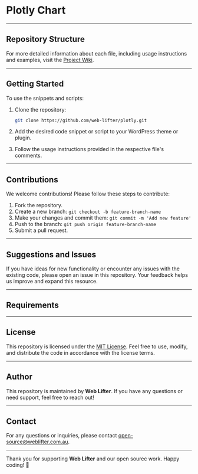 # Plotly Chart

---

## Repository Structure

For more detailed information about each file, including usage instructions and examples, visit the [Project Wiki](https://github.com/web-lifter/wiki/wiki).

---

## Getting Started

To use the snippets and scripts:

1. Clone the repository:
   ```bash
   git clone https://github.com/web-lifter/plotly.git
   ```

2. Add the desired code snippet or script to your WordPress theme or plugin.

3. Follow the usage instructions provided in the respective file's comments.

---

## Contributions

We welcome contributions! Please follow these steps to contribute:

1. Fork the repository.
2. Create a new branch: `git checkout -b feature-branch-name`
3. Make your changes and commit them: `git commit -m 'Add new feature'`
4. Push to the branch: `git push origin feature-branch-name`
5. Submit a pull request.

---

## Suggestions and Issues

If you have ideas for new functionality or encounter any issues with the existing code, please open an issue in this repository. Your feedback helps us improve and expand this resource.

---

## Requirements

---

## License

This repository is licensed under the [MIT License](LICENSE). Feel free to use, modify, and distribute the code in accordance with the license terms.

---

## Author

This repository is maintained by **Web Lifter**. If you have any questions or need support, feel free to reach out!

---

## Contact

For any questions or inquiries, please contact [open-source@weblifter.com.au](mailto:open-source@weblifter.com.au).

---

Thank you for supporting **Web Lifter** and our open sourec work. Happy coding! 🎉


